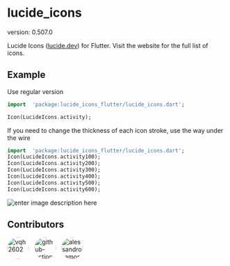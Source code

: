 # lucide_icons

version: 0.507.0

Lucide Icons ([lucide.dev](https://lucide.dev)) for Flutter. Visit the website for the full list of icons.

## Example
Use regular version

```dart
import  'package:lucide_icons_flutter/lucide_icons.dart';

Icon(LucideIcons.activity);
```
If you need to change the thickness of each icon stroke, use the way under the wire

  ```dart
import  'package:lucide_icons_flutter/lucide_icons.dart';
Icon(LucideIcons.activity100);
Icon(LucideIcons.activity200);
Icon(LucideIcons.activity300);
Icon(LucideIcons.activity400);
Icon(LucideIcons.activity500);
Icon(LucideIcons.activity600);
```
![enter image description here](https://i.imgur.com/jg26Cqu.png)

  
  
  
  
  
  
  
  
  

















## Contributors

<a href='https://github.com/vqh2602'><img src='https://avatars.githubusercontent.com/u/62917858?v=4' width='50' height='50' alt='vqh2602' style='border-radius:50%; margin-right:8px;'></a> <a href='https://github.com/github-actions[bot]'><img src='https://avatars.githubusercontent.com/in/15368?v=4' width='50' height='50' alt='github-actions[bot]' style='border-radius:50%; margin-right:8px;'></a> <a href='https://github.com/alessandro-amos'><img src='https://avatars.githubusercontent.com/u/130871434?v=4' width='50' height='50' alt='alessandro-amos' style='border-radius:50%; margin-right:8px;'></a> 
